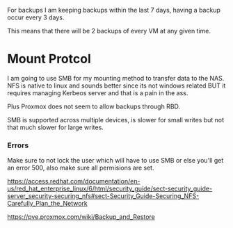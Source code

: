 For backups I am keeping backups within the last 7 days, having a backup occur every 3 days.

This means that there will be 2 backups of every VM at any given time.

# Mount Protcol

I am going to use SMB for my mounting method to transfer data to the NAS. NFS is native to linux and sounds better since its not windows related BUT it requires managing Kerbeos server and that is a pain in the ass.

Plus Proxmox does not seem to allow backups through RBD.

SMB is supported across multiple devices, is slower for small writes but not that much slower for large writes.

### Errors
Make sure to not lock the user which will have to use SMB or else you'll get an error 500, also make sure all permisions are set.

https://access.redhat.com/documentation/en-us/red_hat_enterprise_linux/6/html/security_guide/sect-security_guide-server_security-securing_nfs#sect-Security_Guide-Securing_NFS-Carefully_Plan_the_Network


https://pve.proxmox.com/wiki/Backup_and_Restore